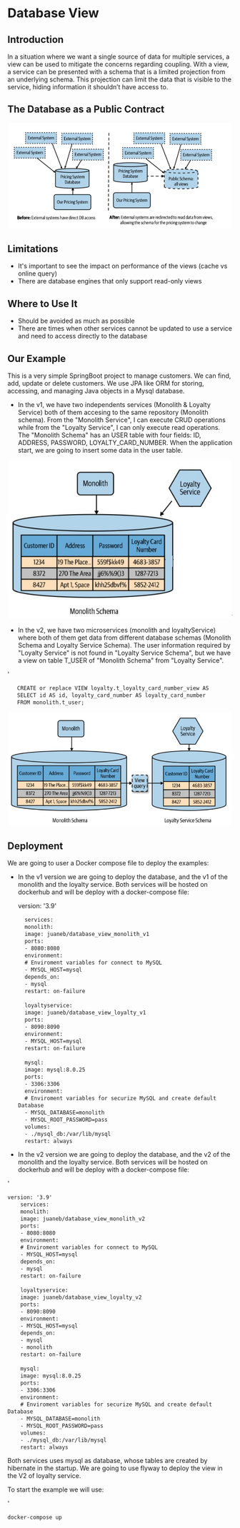 # Database View

## Introduction
In a situation where we want a single source of data for multiple services, a view can be used to mitigate the concerns regarding coupling. With a view, a service can be presented with a schema that is a limited projection from an underlying schema. This projection can limit the data that is visible to the service, hiding information it shouldn’t have access to.

## The Database as a Public Contract


![database view](images/DatabaseView1.jpg)

## Limitations 

- It's important to see the impact on performance of the views (cache vs online query)
- There are database engines that only support read-only views

## Where to Use It

- Should be avoided as much as possible
- There are times when other services cannot be updated to use a service and need to access directly to the database

## Our Example

This is a very simple SpringBoot project to manage customers. We can find, add, update or delete customers. We use JPA like ORM for storing, accessing, and managing Java objects in a Mysql database.


- In the v1, we have two independents services (Monolith & Loyalty Service) both of them accesing to the same repository (Monolith schema). From the "Monolith Service", I can execute CRUD operations while from the "Loyalty Service", I can only execute read operations. The "Monolith Schema" has an USER table with four fields: ID, ADDRESS, PASSWORD, LOYALTY_CARD_NUMBER. When the application start, we are going to insert some data in the user table.

![database view_v1](images/DatabaseViewV1.jpg)

- In the v2, we have two microservices (monolith and loyaltyService) where both of them get data from different database schemas (Monolith Schema and Loyalty Service Schema). The user information required by "Loyalty Service" is not found in "Loyalty Service Schema", but we have a view on table T_USER of "Monolith Schema" from "Loyalty Service".  

'
 
       CREATE or replace VIEW loyalty.t_loyalty_card_number_view AS 
       SELECT id AS id, loyalty_card_number AS loyalty_card_number 
       FROM monolith.t_user;

![database view_v2](images/DatabaseViewV2.jpg)

## Deployment

We are going to user a Docker compose file to deploy the examples: 

- In the v1 version we are going to deploy the database, and the v1 of the monolith and the loyalty service. Both services  will be hosted on dockerhub and will be deploy with a docker-compose file:


     version: '3.9'

        services:
        monolith:
        image: juaneb/database_view_monolith_v1
        ports:
        - 8080:8080
        environment:
        # Enviroment variables for connect to MySQL
        - MYSQL_HOST=mysql
        depends_on:
        - mysql
        restart: on-failure
    
        loyaltyservice:
        image: juaneb/database_view_loyalty_v1
        ports:
        - 8090:8090
        environment:
        - MYSQL_HOST=mysql
        restart: on-failure
    
        mysql:
        image: mysql:8.0.25
        ports:
        - 3306:3306
        environment:
        # Enviroment variables for securize MySQL and create default Database
        - MYSQL_DATABASE=monolith
        - MYSQL_ROOT_PASSWORD=pass
        volumes:  
        - ./mysql_db:/var/lib/mysql
        restart: always



- In the v2 version we are going to deploy the database, and the v2 of the monolith and the loyalty service. Both services  will be hosted on dockerhub and will be deploy with a docker-compose file:

'

    version: '3.9'
        services:
        monolith:
        image: juaneb/database_view_monolith_v2
        ports:
        - 8080:8080
        environment:
        # Enviroment variables for connect to MySQL
        - MYSQL_HOST=mysql
        depends_on:
        - mysql
        restart: on-failure
        
        loyaltyservice:
        image: juaneb/database_view_loyalty_v2
        ports:
        - 8090:8090
        environment:
        - MYSQL_HOST=mysql
        depends_on:
        - mysql
        - monolith
        restart: on-failure
        
        mysql:
        image: mysql:8.0.25
        ports:
        - 3306:3306
        environment:
        # Enviroment variables for securize MySQL and create default Database
        - MYSQL_DATABASE=monolith
        - MYSQL_ROOT_PASSWORD=pass
        volumes:
        - ./mysql_db:/var/lib/mysql
        restart: always



Both services uses mysql as database, whose tables are created by hibernate in the startup. We are going to use flyway to deploy the view in the V2 of loyalty service.

To start the example we will use:

' 

    docker-compose up




